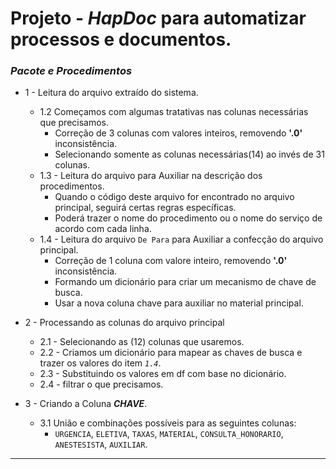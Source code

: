 # Projeto - *__HapDoc__* para automatizar processos e documentos.

### *__Pacote e Procedimentos__*
- 1 - Leitura do arquivo extraído do sistema.
    - 1.2 Começamos com algumas tratativas nas colunas necessárias que precisamos.
        - Correção de 3 colunas com valores inteiros, removendo __'.0'__ inconsistência.
        - Selecionando somente as colunas necessárias(14) ao invés de 31 colunas.
    - 1.3 - Leitura do arquivo para Auxiliar na descrição dos procedimentos.
        - Quando o código deste arquivo for encontrado no arquivo principal, seguirá certas regras específicas.
        - Poderá trazer o nome do procedimento ou o nome do serviço de acordo com cada linha.
    - 1.4 - Leitura do arquivo `De Para` para Auxiliar a confecção do arquivo principal.
        - Correção de 1 coluna com valore inteiro, removendo __'.0'__ inconsistência.
        - Formando um dicionário para criar um mecanismo de chave de busca.
        - Usar a nova coluna chave para auxiliar no material principal.

- 2 - Processando as colunas do arquivo principal
    - 2.1 - Selecionando as (12) colunas que usaremos.
    - 2.2 - Criamos um dicionário para mapear as chaves de busca e trazer os valores do item *`1.4`*.
    - 2.3 - Substituindo os valores em df com base no dicionário.
    - 2.4 - filtrar o que precisamos.

- 3 - Criando a Coluna *__CHAVE__*.
    - 3.1 União e combinações possíveis para as seguintes colunas:
      - `URGENCIA`, `ELETIVA`, `TAXAS`, `MATERIAL`, `CONSULTA_HONORARIO`, `ANESTESISTA`, `AUXILIAR`.
---